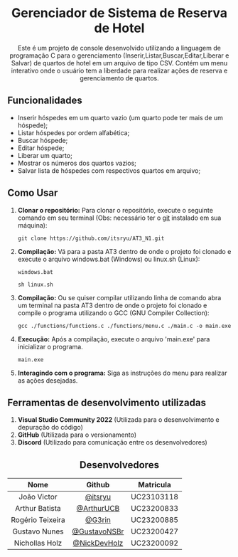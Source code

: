 <!DOCTYPE html>
<html xmlns="http://www.w3.org/1999/xhtml">

<body>
    <div id="container">
        <div align="center" style="display: inline_block">
            <h1>Gerenciador de Sistema de Reserva de Hotel</h1>
            <p>Este é um projeto de console desenvolvido utilizando a linguagem de programação C para o gerenciamento
                (Inserir,Listar,Buscar,Editar,Liberar e Salvar) de quartos de hotel em um arquivo de tipo CSV. Contém
                um menu interativo onde o usuário tem a liberdade para realizar ações de reserva e gerenciamento de
                quartos.</p>
        </div>
        <div>
            <h2>Funcionalidades</h2>
            <ul>
                <li>Inserir hóspedes em um quarto vazio (um quarto pode ter mais de um hóspede);</li>
                <li>Listar hóspedes por ordem alfabética;</li>
                <li>Buscar hóspede;</li>
                <li>Editar hóspede;</li>
                <li>Liberar um quarto;</li>
                <li>Mostrar os números dos quartos vazios;</li>
                <li>Salvar lista de hóspedes com respectivos quartos em arquivo;</li>
            </ul>
            <h2>Como Usar</h2>
            <ol>
                <li>
                    <strong>Clonar o repositório:</strong> Para clonar o repositório, execute o seguinte comando em seu
                    terminal (Obs: necessário ter o <a href="https://git-scm.com/downloads">git</a> instalado em sua
                    máquina):
                    <pre><code>git clone https://github.com/itsryu/AT3_N1.git</code></pre>
                </li>
                <li>
                    <strong>Compilação:</strong> Vá para a pasta AT3 dentro de onde o projeto foi clonado e execute o arquivo windows.bat (Windows) ou linux.sh (Linux):
                    <pre><code>windows.bat</code></pre>
                    <pre><code>sh linux.sh</code></pre>
                </li>
                <li>
                    <strong>Compilação:</strong> Ou se quiser compilar utilizando linha de comando abra um terminal na pasta AT3 dentro de onde o projeto foi clonado e compile o
                    programa utilizando o GCC (GNU Compiler Collection):
                    <pre><code>gcc ./functions/functions.c ./functions/menu.c ./main.c -o main.exe</code></pre>
                </li>
                <li>
                    <strong>Execução:</strong> Após a compilação, execute o arquivo 'main.exe' para inicializar o
                    programa.
                    <pre><code>main.exe</code></pre>
                </li>
                <li><strong>Interagindo com o programa:</strong> Siga as instruções do menu para realizar as ações
                    desejadas.</li>
            </ol>
            <h2>Ferramentas de desenvolvimento utilizadas</h2>
            <ol>
                <li><strong>Visual Studio Community 2022</strong> (Utilizada para o desenvolvimento e depuração do
                    código)</li>
                <li><strong>GitHub</strong> (Utilizada para o versionamento)</li>
                <li><strong>Discord</strong> (Utilizado para comunicação entre os desenvolvedores)</li>
            </ol>
            <h2 align="center">Desenvolvedores</h2>
            <table align="center">
                <thead>
                    <tr>
                        <th align="center">Nome</th>
                        <th align="center">Github</th>
                        <th align="center">Matricula</th>
                    </tr>
                </thead>
                <tbody>
                    <tr>
                        <td align="center">João Victor</td>
                        <td align="center"><a href="https://github.com/itsryu">@itsryu</a></td>
                        <td align="center">UC23103118</td>
                    </tr>
                    <tr>
                        <td align="center">Arthur Batista</td>
                        <td align="center"><a href="https://github.com/ArthurUCB">@ArthurUCB</a></td>
                        <td align="center">UC23200833</td>
                    </tr>
                    <tr>
                        <td align="center">Rogério Teixeira</td>
                        <td align="center"><a href="https://github.com/G3rin">@G3rin</a></td>
                        <td align="center">UC23200885</td>
                    </tr>
                    <tr>
                        <td align="center">Gustavo Nunes</td>
                        <td align="center"><a href="https://github.com/GustavoNSBr">@GustavoNSBr</a></td>
                        <td align="center">UC23200427</td>
                    </tr>
                    <tr>
                        <td align="center">Nichollas Holz</td>
                        <td align="center"><a href="https://github.com/NickDevHolz">@NickDevHolz</a></td>
                        <td align="center">UC23200092</td>
                    </tr>
                </tbody>
            </table>
        </div>
    </div>
</body>

</html>
